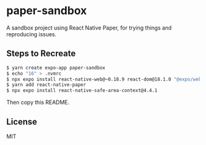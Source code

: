# paper-sandbox

A sandbox project using React Native Paper, for trying things and reproducing issues.

## Steps to Recreate

```bash
$ yarn create expo-app paper-sandbox
$ echo "16" > .nvmrc
$ npx expo install react-native-web@~0.18.9 react-dom@18.1.0 "@expo/webpack-config@^0.17.2"
$ yarn add react-native-paper
$ npx expo install react-native-safe-area-context@4.4.1
```

Then copy this README.

## License

MIT
